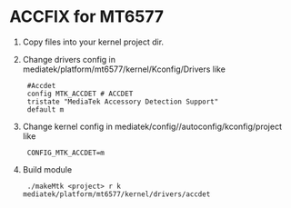 # ACCFIX for MT6577

1. Copy files into your kernel project dir.
2. Change drivers config in mediatek/platform/mt6577/kernel/Kconfig/Drivers like

		#Accdet
		config MTK_ACCDET # ACCDET
     	tristate "MediaTek Accessory Detection Support"
     	default m

3. Change kernel config in mediatek/config/<project>/autoconfig/kconfig/project like

		CONFIG_MTK_ACCDET=m

4. Build module

		./makeMtk <project> r k mediatek/platform/mt6577/kernel/drivers/accdet